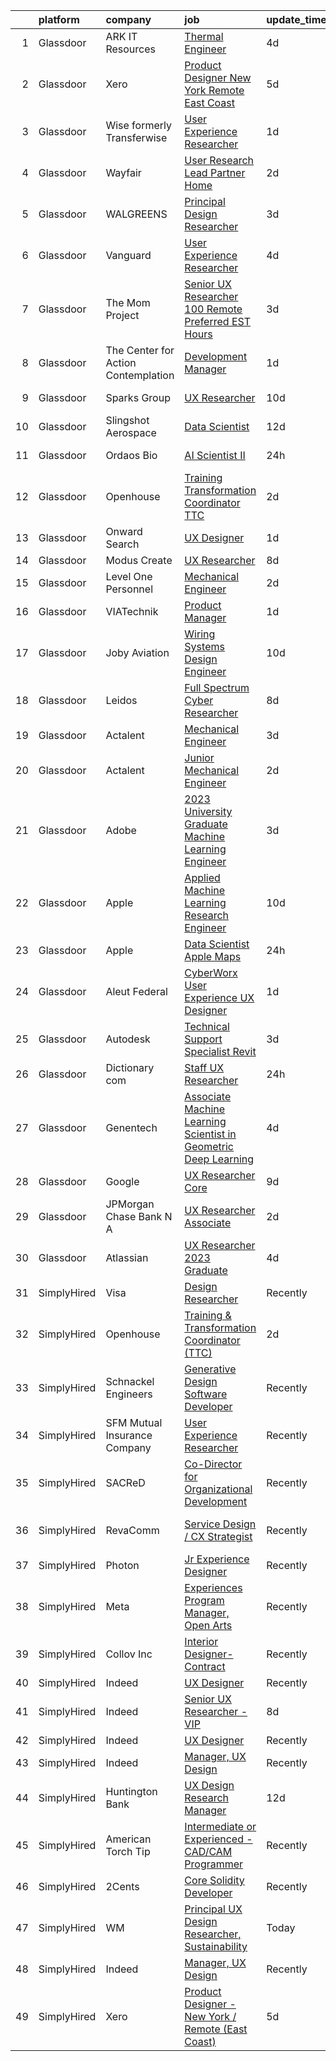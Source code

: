 

|    | platform    | company                               | job                                                                                                                                                                                                                                                                                                                                                                                                                                                                                                                                                                                                                                                                                                                                                                                                                                                                                                                                                                                                                                                                                                                                                                                                                                                                                                                                                                                          | update_time   | location                   |
|---:|:------------|:--------------------------------------|:---------------------------------------------------------------------------------------------------------------------------------------------------------------------------------------------------------------------------------------------------------------------------------------------------------------------------------------------------------------------------------------------------------------------------------------------------------------------------------------------------------------------------------------------------------------------------------------------------------------------------------------------------------------------------------------------------------------------------------------------------------------------------------------------------------------------------------------------------------------------------------------------------------------------------------------------------------------------------------------------------------------------------------------------------------------------------------------------------------------------------------------------------------------------------------------------------------------------------------------------------------------------------------------------------------------------------------------------------------------------------------------------|:--------------|:---------------------------|
|  1 | Glassdoor   | ARK IT Resources                      | [Thermal Engineer](https://www.glassdoor.com/partner/jobListing.htm?pos=114&ao=1136043&s=58&guid=000001832b5b8ede9fe5696a68b83687&src=GD_JOB_AD&t=SR&vt=w&ea=1&cs=1_289c9933&cb=1662879764505&jobListingId=1008120855218&jrtk=3-0-1gclln3odgsr1801-1gclln3osh4dk800-26ac086754b7415d-)                                                                                                                                                                                                                                                                                                                                                                                                                                                                                                                                                                                                                                                                                                                                                                                                                                                                                                                                                                                                                                                                                                       | 4d            | Menlo Park, CA             |
|  2 | Glassdoor   | Xero                                  | [Product Designer   New York   Remote  East Coast ](https://www.glassdoor.com/partner/jobListing.htm?pos=101&ao=1110586&s=58&guid=000001832b5b8ede9fe5696a68b83687&src=GD_JOB_AD&t=SR&vt=w&cs=1_742208a8&cb=1662879764503&jobListingId=1008119464057&cpc=56C4EA4A1A191A49&jrtk=3-0-1gclln3odgsr1801-1gclln3osh4dk800-d42ffd1146131f09--6NYlbfkN0COvs0giDBQSZxCgxtGlP9F2rqb7f8qKMvTQKRfo9Z2aBBfdNwhT-PCbca6Tg6UbePLXSL2kZ8wB6QVlHX3jNKcLB3QdhbnaHtCR8dPv0f5XN7MxS1xg2rPm-swsPuD68rYGuZICUqkSSh1BmczAVfWYENYm4GY3NcwVq0TyWHY8ONw9rx7low6CFFsyZyTqD3aaqxgsjtyJQ4iudWn6eB_gh5s5abFLrTz38uLMeEv5zn4UZp4QlXfNqLhY-eFX5hSJ7J6oSoZjVj6MkwPQ3U6qDoTtUhpcwfx6yNC7Znhw2rE72I4KQ0jOCzVfPmkl14eMGC0sPqNidEmak29BU60frzDiGReNZ0KahE97qYsJuvLFpf2BiVp5lTxavilY6oAKMsnpOEh1yOv29AkMbsFub8MyKFl0j6qMCm8vH7G6KCgFR0DQpKEg8iekAEzPlO9vXEqu81PJrK98xH7OzkeDeFlubHPJ8CILi1SCIPSx1mH5FfVgjHvfQbb32ClVq1si-65tSH4r2xqfz2q3gHes89SDHnzJ9XsxAnbs2334F35K_h6hNmR-eWLYFFZZFA%3D)                                                                                                                                                                                                                                                                                                                                                                                                                                        | 5d            | Remote                     |
|  3 | Glassdoor   | Wise formerly Transferwise            | [User Experience Researcher](https://www.glassdoor.com/partner/jobListing.htm?pos=119&ao=1136043&s=58&guid=000001832b5b8ede9fe5696a68b83687&src=GD_JOB_AD&t=SR&vt=w&cs=1_90579878&cb=1662879764505&jobListingId=1008129162466&jrtk=3-0-1gclln3odgsr1801-1gclln3osh4dk800-386027c29f953c58-)                                                                                                                                                                                                                                                                                                                                                                                                                                                                                                                                                                                                                                                                                                                                                                                                                                                                                                                                                                                                                                                                                                  | 1d            | New York, NY               |
|  4 | Glassdoor   | Wayfair                               | [User Research Lead  Partner Home](https://www.glassdoor.com/partner/jobListing.htm?pos=124&ao=1136043&s=58&guid=000001832b5b8ede9fe5696a68b83687&src=GD_JOB_AD&t=SR&vt=w&cs=1_d50cb87d&cb=1662879764506&jobListingId=1008128116763&jrtk=3-0-1gclln3odgsr1801-1gclln3osh4dk800-c3a5467e9e6ee41e-)                                                                                                                                                                                                                                                                                                                                                                                                                                                                                                                                                                                                                                                                                                                                                                                                                                                                                                                                                                                                                                                                                            | 2d            | Austin, TX                 |
|  5 | Glassdoor   | WALGREENS                             | [Principal Design Researcher](https://www.glassdoor.com/partner/jobListing.htm?pos=109&ao=1110586&s=58&guid=000001832b5b8ede9fe5696a68b83687&src=GD_JOB_AD&t=SR&vt=w&ea=1&cs=1_b8bc3d84&cb=1662879764504&jobListingId=1008123372215&cpc=6FC5BA77C9A4CD78&jrtk=3-0-1gclln3odgsr1801-1gclln3osh4dk800-da1a050a4c0bfca3--6NYlbfkN0DjFJdVF8xT6Dx_Amb_qp16VFdGPom6iJ3DXC72xT6OlsDHd6dw58O5vXTq8utQTBupbXFjGdJH9UypqiefbqZa0WqoHxT1lx7rGDa65ZwZK99GDbL3QgPXv3GPrwAePYclNvAa9edU6328mt8w2gjxv-ih9RA1v8B5Ks58kxxzK2F0vKVqVK53TuwjVRcOaY0tPZwYvCHMTcQDL4aE3hB1YY9ftBkBvY7MsFfYx-3j0ateTkYYtzlXvQsXFQBWlO9R13F9maDKDId3GV7nkXAtqNSpYEALW6Uq8UDa01mWR_2gzzm6epMN1WqhDxDFmSnmwgG6hB9MJ4HRuXuq727mjo9K8p1rScEFtahYLs-NbpxRL8Uk3-Ek4sXAnFnlXvKT1QsvCbJAnhNXtOf_y1FqPGtzdjup835ElM1lOjhboGE3uzwAsU1OoAOUFUNIeE0K6N-ONZ9rI5EMZUGuqPsQHM1D_k14kgsGAdsnDSoPobURd1Tf_EnoT5NiiQnRayFvF71E70be_w%3D%3D)                                                                                                                                                                                                                                                                                                                                                                                                                                                                                                           | 3d            | Chicago, IL                |
|  6 | Glassdoor   | Vanguard                              | [User Experience Researcher](https://www.glassdoor.com/partner/jobListing.htm?pos=118&ao=1136043&s=58&guid=000001832b5b8ede9fe5696a68b83687&src=GD_JOB_AD&t=SR&vt=w&cs=1_5584411e&cb=1662879764505&jobListingId=1008121346992&jrtk=3-0-1gclln3odgsr1801-1gclln3osh4dk800-f8258fc27631a759-)                                                                                                                                                                                                                                                                                                                                                                                                                                                                                                                                                                                                                                                                                                                                                                                                                                                                                                                                                                                                                                                                                                  | 4d            | Charlotte, NC              |
|  7 | Glassdoor   | The Mom Project                       | [Senior UX Researcher  100  Remote   Preferred EST Hours ](https://www.glassdoor.com/partner/jobListing.htm?pos=105&ao=1110586&s=58&guid=000001832b5b8ede9fe5696a68b83687&src=GD_JOB_AD&t=SR&vt=w&cs=1_a82ec0b3&cb=1662879764503&jobListingId=1008123956753&cpc=F583A5AE0DDDFE3A&jrtk=3-0-1gclln3odgsr1801-1gclln3osh4dk800-60ff7c573bd63ecb--6NYlbfkN0BDp_epf89aHDQhKpPegNJQ_ldQpEFZQsM9OcONMGxWx6pU56EKHF58QjVdAUvn2gXCiqSNePCUrVXPq1LsSIf4gEzdh0zh7lHUJn9Z3uVs9ScFg7LExBFebkKHR5ilWHehlYtWppnM8ol3jM-G15mKJann8RgJbh3_W89_AgIAaH3G88P6MadaN_UtUcM9XUVIseaCwtsQVsmmdDjJkD2MbZImy-tGNlhq0_f5ghKGPg0oZaSkYwwSNdQ9aPw1qxlwC_6uHyPt61OfypBzHoLfPyyQS7JUNDGjCTgx5GisJMuWqMn9qt02qMSmjmstkwIU-__nIyJ4_03I-_-2GBVyANl5Me6sN6Zg9Tlk1JpYWUi4X0plHqbV0rvAta8HVOtxgAXEJl3BTq5nMrc9bBQP36Nq92ZnQHJC2ZCoIogf9xuo-lhxb_BCa2lAB00q6ZetPCmpbxOFecIJi0v1g_sv9vld0HifisWIMz31ocQk72q7MLjj4jH8UQ3y_1G3ENHnu4adJa3nLeZDnn5G1yP44GZVipjcuclUzV3ImfidhYpyJnjcF6ytpY19Y0jUgoTErHLW-Yyl-g%3D%3D)                                                                                                                                                                                                                                                                                                                                                                                                                   | 3d            | Remote                     |
|  8 | Glassdoor   | The Center for Action   Contemplation | [Development Manager](https://www.glassdoor.com/partner/jobListing.htm?pos=127&ao=1136043&s=58&guid=000001832b5b8ede9fe5696a68b83687&src=GD_JOB_AD&t=SR&vt=w&cs=1_8936f6b8&cb=1662879764506&jobListingId=1008128714728&jrtk=3-0-1gclln3odgsr1801-1gclln3osh4dk800-33bda81f80aa4b3f-)                                                                                                                                                                                                                                                                                                                                                                                                                                                                                                                                                                                                                                                                                                                                                                                                                                                                                                                                                                                                                                                                                                         | 1d            | Albuquerque, NM            |
|  9 | Glassdoor   | Sparks Group                          | [UX Researcher](https://www.glassdoor.com/partner/jobListing.htm?pos=112&ao=1110586&s=58&guid=000001832b5b8ede9fe5696a68b83687&src=GD_JOB_AD&t=SR&vt=w&cs=1_c51b2cef&cb=1662879764505&jobListingId=1008108010646&cpc=3BA4CE39D5B5DEF5&jrtk=3-0-1gclln3odgsr1801-1gclln3osh4dk800-8ce2a6853e229d1d--6NYlbfkN0CVbIAoVGlVV0muHIzlWY31dYj5hrVkKa7qBWZ-hZn3g-zWnitpxah_RyLopvrEJPJvqSisNGhn3rPe8eZhn14O6vyLVidpF9uMr2iS_9VKEpcqKkceOp7NkoJu_wi4nRLEtCQSPm6voUCRPVwKqMOTvOUZPvhRylIYrBaAQynlj1d_x6FY-6xLuR0P0_KVi2R5BCVW0gLw4cs008SQa6__8NQyFAW_GGFmMDbZXoKLpcQw-XqUYl_qkFuJiyJa6uQeWeJI86OAebwf72YHMWjj9eYQDmjFOaqXTW_1pDHEOcJiNNOTM2l8S3FFyON8pzsUl30jjbywQ--V4pwLCUmILitRWUMSNm1gRn6ojXyaaRiJTQiQARpg32lPWEVNzPIGyHU5xCDsKovp7ycncuGLlXlNPhidXV2DCMPsoBUFDvOovZ1c2kC6yDFJRUr5QImqAnuILozgexcO3iZVxCSFcI3pU-42Ylx_PCrPQ4LWyi5jxF7Ypk7i)                                                                                                                                                                                                                                                                                                                                                                                                                                                                                                                                                          | 10d           | Rockville, MD              |
| 10 | Glassdoor   | Slingshot Aerospace                   | [Data Scientist](https://www.glassdoor.com/partner/jobListing.htm?pos=121&ao=1136043&s=58&guid=000001832b5b8ede9fe5696a68b83687&src=GD_JOB_AD&t=SR&vt=w&ea=1&cs=1_37d0186f&cb=1662879764505&jobListingId=1008102076884&jrtk=3-0-1gclln3odgsr1801-1gclln3osh4dk800-0c4e7f8c0753d8ff-)                                                                                                                                                                                                                                                                                                                                                                                                                                                                                                                                                                                                                                                                                                                                                                                                                                                                                                                                                                                                                                                                                                         | 12d           | Los Angeles, CA            |
| 11 | Glassdoor   | Ordaos Bio                            | [AI Scientist II](https://www.glassdoor.com/partner/jobListing.htm?pos=104&ao=1110586&s=58&guid=000001832b5b8ede9fe5696a68b83687&src=GD_JOB_AD&t=SR&vt=w&cs=1_c1656a8b&cb=1662879764503&jobListingId=1008130982230&cpc=A65DF3A704A48F9B&jrtk=3-0-1gclln3odgsr1801-1gclln3osh4dk800-9456d2fce113dfa5--6NYlbfkN0DG4ntHtB_rMsnfhgmnSvK2brktLme1L4SiDeJjQ-izrVOLqRJ5-yjE7k3D6lhaa8_Mo_teH1tSdWVyHT_MfWvaxS6IzihVUh9K_DLJEM3c-fDDPLWMTqG7qp4ZSzAh1AumDSSjKCSt-XknjY3kgOxbYMNvBa1g1KiJhPOYHMhHJkc4ZCbSg17ZOVCFKKOsOPNqg0Za812fyR9Cmt5DjZ84Q0oh1iva87AKisfmpF5V8EeDqJmhIv9DwJbDHw6ECmvroNZZsRtlM4ZvQqmAfQCmaRkySNUG33pFmUAFqa52MeOlFnfL0TmYGGcLOf-GgUY1G46lQRAP54kFivE3rFFdukf4CyQ07XWxnBNI2xjXztXc1sH-68Ylqq5VN5qjzB22ekhI5J__RNfVX4bCU2DSMMlljTYYlNiz2GQieXszzzevJCMl_TJT10Xad0MTkOTqVmb-wIG1_bvSe_bkDOno4yf8qiwPuXAmjO709343LAtbTONYDhsHH1VZYzIJvtc-1xUrKi_87pxxGd1anjOqthhXAgqirtWTwhdHGr4fxW5CghVcUpnh-9hKzc3nRWcxL8_h2SyWZHmTo_xISJZ3Kh18Uu7CffscmgimVpy8-b01MngkOqC1O4Zp3GO_LahrUwE1T7Zk9BbbH0ZuIjv-FlP1BHsZxOZsbaroi-y-bspJzec7ecbfQShPjw9VSKNDlgWGxbAVaimivNXcpHEfgISiqXZgx2z5XdDblrhgCeByg8CGyLt4CcqtuwORK_f28joKC_lneV9yU78YgZpctDG9dOE1WPo1TZDVe5mrNVTpMeG6q-NR8Mui23kFFVB_J1gVi6e64_FS6R8StAKCOOZGIY__h2f_bngBjfnlV9K-tvRufg47A3jMhOJtVplJnjkAIs136WcOwnXKkikL1k7qEcx_7E7qOSVEf4zRFGpfYvgeQFQ_AMdASrgWw0qoXxr_6vG7lBwB623Mq2lcHnDU6v66J3sORHigi-t78w%3D%3D)                            | 24h           | New York, NY               |
| 12 | Glassdoor   | Openhouse                             | [Training   Transformation Coordinator  TTC ](https://www.glassdoor.com/partner/jobListing.htm?pos=120&ao=1136043&s=58&guid=000001832b5b8ede9fe5696a68b83687&src=GD_JOB_AD&t=SR&vt=w&ea=1&cs=1_18eb249c&cb=1662879764505&jobListingId=1008127154628&jrtk=3-0-1gclln3odgsr1801-1gclln3osh4dk800-72c449b57a4fb2a9-)                                                                                                                                                                                                                                                                                                                                                                                                                                                                                                                                                                                                                                                                                                                                                                                                                                                                                                                                                                                                                                                                            | 2d            | Remote                     |
| 13 | Glassdoor   | Onward Search                         | [UX Designer](https://www.glassdoor.com/partner/jobListing.htm?pos=108&ao=1110586&s=58&guid=000001832b5b8ede9fe5696a68b83687&src=GD_JOB_AD&t=SR&vt=w&cs=1_99aa4cf5&cb=1662879764504&jobListingId=1008129277637&cpc=1D891ED3EFC3904E&jrtk=3-0-1gclln3odgsr1801-1gclln3osh4dk800-729b384a4027596a--6NYlbfkN0B7YoEZZ2QAGDyEGGmBPAUWSHc1Mt3sMCn9FehKcWA3w0jw7EbYYLNYdQbp0yVH2fvFYDQaolO2icO4CKlNT7nw9MC5-w-uxvYovBmk5fZz3UWCiBh8d-Tf9iaXotLbHS9-t0o9B1VcL9UznUf2bEhpE1KtyV0wJBQlDqvSAPLrvliL9MURxdH-ib8FkGVu91AiYWxWJeT8PXEN2GWM2NcfJzQSCLMkCfDnAJzqoiOVzZ3hD8_omDuFpuKrR8MmjA6PUj5eVUQV-AekIXYlBh5tuL0W1jU5g2dHFgrVTuaIm1rmfejPAaAoYFfxtJs9Wk7NuGmy19eOG9eQBbkRQ2pJKW6mW9o5QrE9xLqrERrhZU9hxkV78YDUoTqkYQRJ1Tzo7ZpU1d4m3DqSCksiRQqTj3YA9TiSYcNNDMkdxfntBZn_P9CNNF4ZmWA2SZ9yflXIidqf8JT6iD19U9xlUcAXaWKZTy4wVRYbaiaAikUt3tFPTRG-4JRnQEbhXL-sI_v_TOsCceok9Cka4CYt5LOQcpVKSCPYq3Lpwss5mxNQSSRZcPNLq-GUn423yoPKePmncCsRRC5wL4ri6udZLuG_ww3B9ahhQKW0oSQaT8kFeZjn4ZmpyvsNNpnSKqtK7g9CJtw8-TmXtmjzQZOklZzN8OF-eQa47iQhgKsG58M65TpGPWgiP2hhnyAKSgLWYI0D3ohSQvz1AiSTtwo6rDHDXaHrIWtY1v3CM0RpCe4BbGAnFfCKXgvlco_y0XTd2A001hfrqI7MBwMDrLrR_eHMUdO2C5-gt0oy1satqGAjRLwNs0So9EpkLDDCGfQOxU7vo6ZWblXGSR1R3NC5i8z79UhW8OblkO-Ryffne1Ap2GJMlYKVghukj589OFBZdanJAkl31upy01UOkHPsPaphmpn3l3CwVbBZ31_TtzDIz0UQqAHFs1kb8PbWkHNAUoZPKvyejexvV7QsKlSptxytwmYeKJ26-6GIVsWN0OrPQw%3D%3D)                                | 1d            | Brooklyn, NY               |
| 14 | Glassdoor   | Modus Create                          | [UX Researcher](https://www.glassdoor.com/partner/jobListing.htm?pos=130&ao=1136043&s=58&guid=000001832b5b8ede9fe5696a68b83687&src=GD_JOB_AD&t=SR&vt=w&ea=1&cs=1_56b83a23&cb=1662879764506&jobListingId=1008114351264&jrtk=3-0-1gclln3odgsr1801-1gclln3osh4dk800-e3bc2d0ca96ae0ab-)                                                                                                                                                                                                                                                                                                                                                                                                                                                                                                                                                                                                                                                                                                                                                                                                                                                                                                                                                                                                                                                                                                          | 8d            | Boston, MA                 |
| 15 | Glassdoor   | Level One Personnel                   | [Mechanical Engineer](https://www.glassdoor.com/partner/jobListing.htm?pos=107&ao=1110586&s=58&guid=000001832b5b8ede9fe5696a68b83687&src=GD_JOB_AD&t=SR&vt=w&ea=1&cs=1_a3a26c67&cb=1662879764504&jobListingId=1008126691607&cpc=F17331D9BECC482A&jrtk=3-0-1gclln3odgsr1801-1gclln3osh4dk800-0075f2411a31a963--6NYlbfkN0BGKOAI0ioq35DZwdBmpRMS4IkA5KmWp_V8IQIGxuDSdjBr0bVOIavCyO8Whx9w43ejlyBZP44KpN7q0uegCwpsILwPM4iTnBqmzUSkvLJTxp5SNMRlK4p5371I8TNlG05qUlSm2rElWbwU-xiqIcKjVdN_LSf8WxN2a0AYwjpaz4p6HiWdLAF8uZklSWDLiVRmdHUH_vCBxCB_j3UKmlq7MQ3WC-mKDIcgLQaNbUjlJUlFuOvJbAzLZfJ2t-jnRdccRRkKQRcehtHNQ2Nt2czny6K8l35Z5bij3cJaUtwf8Tr9TatZJh0HTr5YR59a0Lzu5MA7h4KF2GlskvJPycTtYWo-j_52LRbz3V3Ynh1qSMNuadrTHwjm3as_bm3RY-ritCqQqbL0IT8jVhZUxoR7fI6pcO8z5jtv7rnDbNh9nfKVLVsanXdlXhK8bdwQjinESpaSqpaFqoB51CG2R4v5j-dCOyIq8gOi5aK9jfyIezRr3NvVsrF91vqskVn4PAIPsCZnp1kiXQ%3D%3D)                                                                                                                                                                                                                                                                                                                                                                                                                                                                                                                   | 2d            | Riverdale, MD              |
| 16 | Glassdoor   | VIATechnik                            | [Product Manager](https://www.glassdoor.com/partner/jobListing.htm?pos=128&ao=1136043&s=58&guid=000001832b5b8ede9fe5696a68b83687&src=GD_JOB_AD&t=SR&vt=w&ea=1&cs=1_41512086&cb=1662879764506&jobListingId=1008130237517&jrtk=3-0-1gclln3odgsr1801-1gclln3osh4dk800-8416f403afe85aaa-)                                                                                                                                                                                                                                                                                                                                                                                                                                                                                                                                                                                                                                                                                                                                                                                                                                                                                                                                                                                                                                                                                                        | 1d            | Denver, CO                 |
| 17 | Glassdoor   | Joby Aviation                         | [Wiring Systems Design Engineer](https://www.glassdoor.com/partner/jobListing.htm?pos=103&ao=1110586&s=58&guid=000001832b5b8ede9fe5696a68b83687&src=GD_JOB_AD&t=SR&vt=w&cs=1_ea376f00&cb=1662879764503&jobListingId=1008105408346&cpc=1CBFC3E34E2A31FF&jrtk=3-0-1gclln3odgsr1801-1gclln3osh4dk800-bf36fb2ab61c0b94--6NYlbfkN0B4h9ONNucqNWMnYK5q19zp1I56iPbwu2GQ0ip0YlYiCPWjAyAEpT1gSyyynnJTrTattHGmj2y9aXzKBNUsd_SXMW7Bl6SpBf21_5e38muKon5lIrGOTll4-1ELu3jJM3PHSLAj74n4yod_zc04Ck3Ym9KH-YJONZaoynDoRF0WDyQIlS7oyEX3JeNT36F4PQVIfT9n0yHpvhURCZ2qPRBmT42yN5SrCFLVNv04FqVW0uM4qfakAgMOoQI-LldQjI7aYxVazFK2tQ4P-hnQbdmwwUWQukAY7WozvPjW9FjaL6lxrxU8J2U3LHJhRYnpDLq5FtiV_QJCWWLRr4sF2AZ6kYaBW6uSvO47mnv73x7V32SHcm01kmcVezAc5adRUhZMAlm0i5A5Lwq1A7uU0H0QKlNhudJ2crRXvNeKfGKozwjCQk5CAPWUIXtq_CMihTt-NKFOflTPAbVU7i2340frOmqfgY5wQNPqgSaT22WSH_WY_sFiMFtZ5BMZvqmexyEttCAmCL2SQfU--NwmVx_x3iCFE4E_UTiTdSnhIVgIoGLLbHHYBxu03PvhaA3y9Ff-6qT2N-j3UOKiM9lOYfubqy1H0ujabkCddeFTDmcL8_EtPiEB4VYdLifXdBsJ9jYNh1idrIJmbELrcrazehat9AkiiDeTg5nvHmna6adcCk-P1QWosvDUzvFKFXg1Pboy4_vk5hMzLdlTfuHjB6gFngwsyJb71bJs14zT38GW5Yy5z5nDaK-f)                                                                                                                                                                                                                                                                         | 10d           | Santa Cruz, CA             |
| 18 | Glassdoor   | Leidos                                | [Full Spectrum Cyber Researcher](https://www.glassdoor.com/partner/jobListing.htm?pos=117&ao=1136043&s=58&guid=000001832b5b8ede9fe5696a68b83687&src=GD_JOB_AD&t=SR&vt=w&cs=1_b29aa90c&cb=1662879764505&jobListingId=1008114279637&jrtk=3-0-1gclln3odgsr1801-1gclln3osh4dk800-6fe10e35554988ae-)                                                                                                                                                                                                                                                                                                                                                                                                                                                                                                                                                                                                                                                                                                                                                                                                                                                                                                                                                                                                                                                                                              | 8d            | Remote                     |
| 19 | Glassdoor   | Actalent                              | [Mechanical Engineer](https://www.glassdoor.com/partner/jobListing.htm?pos=110&ao=1110586&s=58&guid=000001832b5b8ede9fe5696a68b83687&src=GD_JOB_AD&t=SR&vt=w&ea=1&cs=1_0e4904e2&cb=1662879764505&jobListingId=1008124290767&cpc=3BA4CE39D5B5DEF5&jrtk=3-0-1gclln3odgsr1801-1gclln3osh4dk800-77758c98f2933d57--6NYlbfkN0ChYVx_I3yfZ_JDY3EFoivtqvi_stwnZ_kRt8Dowt_l_d1ydueao4NE-oUleRJ4yhjzZKv6NAv-qkGJX_LxNFb8fTOBSPMEHit8LuxBRxkI7oOXY56m2NfUi8YDLvsREjfCO5KEjwZ6kDGiO5GrS7oFeXFHYwmx6Mx29l5oHJ5-cxl2i8Zgjo36DE5OQ3yUZTG3eGVlXVrcy5qHKkm8n13KUl1_FExwFKikoccKHJctQgQN6Ia7llwg2pYGkld_-1wIvl7b9hrewZo4QdQahi_z32JDa8DQ0JAFHAT-MdMGokPUMDDvcyqqmvzUy783CTKhjLiwQ-DW_YX4TLKtIlb-kf6ItcZ4iWnqAm3DYUKAXI3T1VYK-7rfsMkn2wlAHOBGUPln-oAXgSun0Y2EkFtshGjJ6fLOD0j6pfjN5IBHkoBcY0WsycCh9uBmWd5wwCulRUpwhZU4W-7A_0gWXS7J7Dw9cHrnWC-ylN0eqEwHL-6b9wuCdCNZLnhU4rJgAMfqhZfvgmaAit5TN1Eqqr0swFcVuoFdfVmwJTvyOl3-YJdi-AxgGsTTxpWgeUm4rQ1cWyVMuu2Z2YA4rn7nPPCMTfam6I30kJJ6QPgol1YAxwfI2_fj28K3AC1ITY6mWo-HpHm8vf7NnsP-nkMIiU0aSerqfoKkVTMUMhV-Z2a9PU_ATKtLcwyJJS5WlydlgDwaAtJSnmesH0Do9BtMA6OnvtaZejUG-JRMBccC08DksmX3mfBDvvY8GR3gPZE3wHTWo6e7Eecie6VuNBkA-vHIxJh1ROhfzrIB3iaZY25YyUJ0h99vaVZaHGwPRB26MNen8IkW04-4lH_yEsV9fcbzpfyz-u6SZ_7SEj6xPga_GdDZ3GqCIC0iEMdDoFzoDwe_2WOCj1iXrMuNro8QvtITNHGbwKWpidfHHuwE5udqNwNoJlvoHI7ae-NhVvZA32yksGC4HJ8h2XNXwDRlwxuV)                                               | 3d            | Hyattsville, MD            |
| 20 | Glassdoor   | Actalent                              | [Junior Mechanical Engineer](https://www.glassdoor.com/partner/jobListing.htm?pos=111&ao=1110586&s=58&guid=000001832b5b8ede9fe5696a68b83687&src=GD_JOB_AD&t=SR&vt=w&ea=1&cs=1_f430700e&cb=1662879764505&jobListingId=1008127139282&cpc=334ABAF5D42DC775&jrtk=3-0-1gclln3odgsr1801-1gclln3osh4dk800-9ae0dcd8d463372b--6NYlbfkN0ChYVx_I3yfZ_JDY3EFoivtqvi_stwnZ_kRt8Dowt_l_d1ydueao4NE-oUleRJ4yhhb39mHehtRHndohCyaOhg4280427keUE1_ZpeYPIHI534W6KDYMQAOdfsg9KN3-mFLPXe_iqaff-Q4F3tD3DuGMwPBQWq0rmd4OptedXNGpScra_6RWsT4koUZublGgp-1bE40VNJ7nrHUIwHnAAMqFia1d4NKRILigV6XIWuF1xzcoOSUnROOykbF9pzjAckqDEtmmdDdY25RT881lvpwFU8E9Z-WEsNUFuQMiq_Et36VICZwmYXTlZJ3EJmUOIP47vP7pQz1zOvNrbtj4ReocM94w5cy111iwIoEuB-ipPngoepKctkitQnBJjCL8BjOFjVO_tRD2KDf1Qfj7RnOnS6ulXnkEMJVOEAd4vjMALweglWYzE7dAO53fpprQNY2erQ4FNkVuwgAqAZnaeihTZ43wyr_tHbI6C5NYn6tEFbzc8oZi-LUJSCohSoD1r4wLfPYfYrFmGD0a8cCmS-z2P_P27aWtqDw-IB8rKYuFfMtpEASffIv4G10FEtDUUVnimfUBU9bkzwMm6x6PzQvT_uj7xeMOoB1j3aSO4T3_jmbHOXrnBKM9HGZEofMKr90upyknW0ElLjUu0XeUzaOfzomMxSGMRjnoCWCxzvYBOiUhC4Gs3-As8VS0ZL8o0Tp3KZNVTPuffBLDRZGd_ITq0Ie35upcV59YBtfZbtFl1lXsFObphuF5NUOPhCPQbMDj-b08aJaBslDb71fvIP0t-pIbvD0Ayxb1qOe0Qpt0H4Z_9rBM2e5DpFHSi9ipfs82VbmSHD37yOWAMGARiNv2PfB8nLTMCl7Py0rQP3jyio5ZOGzyz89hawrrdbE7HxSMjv3Q6nm68qvYqJO4ZQ6qMmaG7wpUWTr_D41KxVUB7Eoa3pikcHHpmvPGOnfQFRpnPYvW4TPfSqUa84wm8PK)                                        | 2d            | Hyattsville, MD            |
| 21 | Glassdoor   | Adobe                                 | [2023 University Graduate   Machine Learning Engineer](https://www.glassdoor.com/partner/jobListing.htm?pos=115&ao=1136043&s=58&guid=000001832b5b8ede9fe5696a68b83687&src=GD_JOB_AD&t=SR&vt=w&cs=1_b85c9b3f&cb=1662879764505&jobListingId=1008124952997&jrtk=3-0-1gclln3odgsr1801-1gclln3osh4dk800-7f4b116f8572f9bb-)                                                                                                                                                                                                                                                                                                                                                                                                                                                                                                                                                                                                                                                                                                                                                                                                                                                                                                                                                                                                                                                                        | 3d            | San Jose, CA               |
| 22 | Glassdoor   | Apple                                 | [Applied Machine Learning Research Engineer](https://www.glassdoor.com/partner/jobListing.htm?pos=102&ao=1110586&s=58&guid=000001832b5b8ede9fe5696a68b83687&src=GD_JOB_AD&t=SR&vt=w&cs=1_bd225676&cb=1662879764503&jobListingId=1008105396647&cpc=FA84DF7EA1EC2398&jrtk=3-0-1gclln3odgsr1801-1gclln3osh4dk800-670a9eb455d3ff2b--6NYlbfkN0BvKrLyj5gPmtZO9T8euul8TCxuuKNOtzRJOomxnwSEodTz2Bc-sPZl8WPllYOnI2jucBF0DEmZ7gwhvRACJpVP8kE19BGyXBBiU-GwCJF2hUdq7umM_dBFYZgnkABG55UshrsVvrovL9SHOsR42urt03GM7RVQ_vlzn_Uk2enZDuLbfyv9a5Jp9-rdJ2f-TV9ALwO84BSWJmbGLONwMwUHDds9ZF0ZvVBO6TsuBJUrjTnucbw-T1L6o16JTd-eRu9xhe4diBq3xDbFu6ttV4BK-CLldjHlhmn0vOdHt3JtnpyQTk_kQgy2HfRNccGqQJW-TNnFTeF4KNmmiqh216Rxb7AD2pPEYiGi-JB__9J4zwwbPziJW2K04SlZxrGkD3z7T4vDp74RAsY4WnAhLt2RBNIQWDZGVri36Pec0Ae8iWUU1g4bRoAqCOHCgZMZKOA2_FzsKnJgJYmgBxzDWQdBxdc7diEok79DVDMm2bsrqKBYfRBq0w_sYxo7UEond3PywcRjMvBj0nCJwVwulZlUuS6fY9P10N8ETUEnb8izAqeuQNNz9G5qi6M2aT2n8NrgatxudKaPH7JrtV13mAkDjKmX8iZxzyJt7AgxlZu2HzJgjoToUNNXxSy2W-fTxw99x6yrwbfzM7VW7EfRJiaK4GCxKINJ8qQvyMmGiZLpLZ4nISGDkk0vawTgevBwOBTEoYexRN2VfLqT3nkIPjlT2313q3sPM-weGMRF9WneIYNwnAfI5yHJkvqyatjw7eHJZPy-MmcOyebztZmU_jEgel9lGycRgI6neWl6-9SyNGcujqxKrVxqj-TbGzH7pBAZ5z3vy_w0fOW71rcSvXEWLkQwIW2XnW7U2GSEMX_Xhzp5JY-SliieXiy4RJLhrXg3j65AqXBjbm1nRyElU73AOu4TvRV6yGip4J1Gu959hx-Bvv2B3zDMk77G6JI92LtA81zSaJCromNX4EIANkPP2Cqg-3f2-QJE7Y9rNu7F9g%3D%3D) | 10d           | San Diego, CA              |
| 23 | Glassdoor   | Apple                                 | [Data Scientist   Apple Maps](https://www.glassdoor.com/partner/jobListing.htm?pos=106&ao=1110586&s=58&guid=000001832b5b8ede9fe5696a68b83687&src=GD_JOB_AD&t=SR&vt=w&cs=1_ed6e4b81&cb=1662879764504&jobListingId=1008130706136&cpc=654405A9B1E0A9F5&jrtk=3-0-1gclln3odgsr1801-1gclln3osh4dk800-b8fc778fbecd93a9--6NYlbfkN0BvKrLyj5gPmtZO9T8euul8TCxuuKNOtzRJOomxnwSEodTz2Bc-sPZlt2Zgji_QUXEqlNrUXv5nV2I5ZxmsLhI6NPCCvVfWf8ZT_glJxt0uT5ZQr9LmHG5eUA2Y-ISDCq0X-On6Dhy3p2DAf04NHQVQ60yjx7M0WwHjn6TjQwFCGeSkf0GXBgjlzGwrXPQDPmUDTz9C_UHyWCCjsrKGU6E888UJ_CE6pFDiRNhF3B6NzpyOqye-mJ2QRAYoi7NqnkEpK_HeM5-N7FYc-lb-QcbLrhEO-FdM8NSvAnhyrCnXvHDRrfR3UdawcOPvUnB37u43w4pSRxa5m5A1ZgeQ8tQUZIC4zyxkkrH4G1J_3an1o11QhsOn3uORZXnx0LgHEzleMrmQZJeNMOCrC3hghy64vsRDV1DC-LAhLhESvwnPlx0VGBpJrok-By_eYkl-CKA-3tkT2Cd0jIpoA0lk2YQnkBUePqmwBz0lUnDVruesSWV76L7ISQ9Bxn1mmBiIy0WpJA_C265uGvZIqrFEWrlGyjrWu6XR4dQpnzcjZ7uO4Bq6ue7QPU8A47ms0NbMpas-3S-6HlLx_nsle7VbfHD0vDy53O0KpApCP96GWGkmbvaI1LM26uUk0JiCMIDtZU3gcD9sOtutoEHKb4H_UhPFSN-cF1RNmTn99GKSwGT0CHsbWuyNvHnTc8xm9eRrpqzXm4Cc7PcV3zi4HY2q2x5k7wuBhf6tpQfoC5vBsHBPoUYluxYV-svUP_8pyIeR3I22oLCkBxxBEjKu7RRAs1p5y6tofNLFj2lW5B80JjzQExXLEbyXInBZQPinMysDA7NCf9_zlq0EwAK_ORQOW5s9h8I3psjV0TDp2MRUmNr8OYyAJgVaZcwD4PIah2LWXrSlUcqZVLyn1uhaRBYTry2rl2KiQFgEVIzTQwx6pNIafM3jtgwd2Iv0NrcDSVEbyHm_p6YJRw7V0w%3D%3D)                                                | 24h           | Cupertino, CA              |
| 24 | Glassdoor   | Aleut Federal                         | [CyberWorx User Experience  UX  Designer](https://www.glassdoor.com/partner/jobListing.htm?pos=122&ao=1136043&s=58&guid=000001832b5b8ede9fe5696a68b83687&src=GD_JOB_AD&t=SR&vt=w&cs=1_4d55311d&cb=1662879764505&jobListingId=1008129771102&jrtk=3-0-1gclln3odgsr1801-1gclln3osh4dk800-8be8d19575ddc2c8-)                                                                                                                                                                                                                                                                                                                                                                                                                                                                                                                                                                                                                                                                                                                                                                                                                                                                                                                                                                                                                                                                                     | 1d            | U S A F Academy, CO        |
| 25 | Glassdoor   | Autodesk                              | [Technical Support Specialist  Revit](https://www.glassdoor.com/partner/jobListing.htm?pos=123&ao=1136043&s=58&guid=000001832b5b8ede9fe5696a68b83687&src=GD_JOB_AD&t=SR&vt=w&cs=1_9319c091&cb=1662879764506&jobListingId=1008124780636&jrtk=3-0-1gclln3odgsr1801-1gclln3osh4dk800-0cd821fec4983ff8-)                                                                                                                                                                                                                                                                                                                                                                                                                                                                                                                                                                                                                                                                                                                                                                                                                                                                                                                                                                                                                                                                                         | 3d            | Portland, OR               |
| 26 | Glassdoor   | Dictionary com                        | [Staff UX Researcher](https://www.glassdoor.com/partner/jobListing.htm?pos=116&ao=1136043&s=58&guid=000001832b5b8ede9fe5696a68b83687&src=GD_JOB_AD&t=SR&vt=w&cs=1_9fcc175c&cb=1662879764505&jobListingId=1008130644401&jrtk=3-0-1gclln3odgsr1801-1gclln3osh4dk800-d1257fe3bcb8a752-)                                                                                                                                                                                                                                                                                                                                                                                                                                                                                                                                                                                                                                                                                                                                                                                                                                                                                                                                                                                                                                                                                                         | 24h           | Oakland, CA                |
| 27 | Glassdoor   | Genentech                             | [Associate Machine Learning Scientist in Geometric Deep Learning](https://www.glassdoor.com/partner/jobListing.htm?pos=129&ao=1136043&s=58&guid=000001832b5b8ede9fe5696a68b83687&src=GD_JOB_AD&t=SR&vt=w&cs=1_eb13a973&cb=1662879764506&jobListingId=1008121000083&jrtk=3-0-1gclln3odgsr1801-1gclln3osh4dk800-f38e275f5859f94a-)                                                                                                                                                                                                                                                                                                                                                                                                                                                                                                                                                                                                                                                                                                                                                                                                                                                                                                                                                                                                                                                             | 4d            | New York, NY               |
| 28 | Glassdoor   | Google                                | [UX Researcher  Core](https://www.glassdoor.com/partner/jobListing.htm?pos=125&ao=1136043&s=58&guid=000001832b5b8ede9fe5696a68b83687&src=GD_JOB_AD&t=SR&vt=w&cs=1_11cf2b54&cb=1662879764506&jobListingId=1008111471132&jrtk=3-0-1gclln3odgsr1801-1gclln3osh4dk800-5f781c500a24abfb-)                                                                                                                                                                                                                                                                                                                                                                                                                                                                                                                                                                                                                                                                                                                                                                                                                                                                                                                                                                                                                                                                                                         | 9d            | New York, NY               |
| 29 | Glassdoor   | JPMorgan Chase Bank  N A              | [UX Researcher  Associate](https://www.glassdoor.com/partner/jobListing.htm?pos=126&ao=1136043&s=58&guid=000001832b5b8ede9fe5696a68b83687&src=GD_JOB_AD&t=SR&vt=w&cs=1_d093fb84&cb=1662879764506&jobListingId=1008125108349&jrtk=3-0-1gclln3odgsr1801-1gclln3osh4dk800-0522ce87f8b45c01-)                                                                                                                                                                                                                                                                                                                                                                                                                                                                                                                                                                                                                                                                                                                                                                                                                                                                                                                                                                                                                                                                                                    | 2d            | Chicago, IL                |
| 30 | Glassdoor   | Atlassian                             | [UX Researcher  2023 Graduate](https://www.glassdoor.com/partner/jobListing.htm?pos=113&ao=1136043&s=58&guid=000001832b5b8ede9fe5696a68b83687&src=GD_JOB_AD&t=SR&vt=w&cs=1_237e50df&cb=1662879764505&jobListingId=1008120946004&jrtk=3-0-1gclln3odgsr1801-1gclln3osh4dk800-1a11130b12e4c42b-)                                                                                                                                                                                                                                                                                                                                                                                                                                                                                                                                                                                                                                                                                                                                                                                                                                                                                                                                                                                                                                                                                                | 4d            | Mountain View, CA          |
| 31 | SimplyHired | Visa                                  | [Design Researcher](https://www.simplyhired.com/job/dNbu4MH6uBZGnd1DSe55nEVTeu0-oL6rQKxSoRfZlKNieUQ-jxt12g?q=generative+design)                                                                                                                                                                                                                                                                                                                                                                                                                                                                                                                                                                                                                                                                                                                                                                                                                                                                                                                                                                                                                                                                                                                                                                                                                                                              | Recently      | Denver, CO                 |
| 32 | SimplyHired | Openhouse                             | [Training & Transformation Coordinator (TTC)](https://www.simplyhired.com/job/jUycWh49xy00zLu_lW7IIbFGNs0JT3R-eohUJ5gBEjzjcMddCn0IVQ?q=generative+design)                                                                                                                                                                                                                                                                                                                                                                                                                                                                                                                                                                                                                                                                                                                                                                                                                                                                                                                                                                                                                                                                                                                                                                                                                                    | 2d            | Remote                     |
| 33 | SimplyHired | Schnackel Engineers                   | [Generative Design Software Developer](https://www.simplyhired.com/job/KE0-EPFCtTp8eniWTTdVA6iqehRWfXqNBvdE0wHECgCONieSBqtj5A?q=generative+design)                                                                                                                                                                                                                                                                                                                                                                                                                                                                                                                                                                                                                                                                                                                                                                                                                                                                                                                                                                                                                                                                                                                                                                                                                                           | Recently      | Omaha, NE                  |
| 34 | SimplyHired | SFM Mutual Insurance Company          | [User Experience Researcher](https://www.simplyhired.com/job/q7YkSDr49eIMyGsjnEsWzQDcdRzh4LJi6vHhnUzHogohwIPFoCfm4w?q=generative+design)                                                                                                                                                                                                                                                                                                                                                                                                                                                                                                                                                                                                                                                                                                                                                                                                                                                                                                                                                                                                                                                                                                                                                                                                                                                     | Recently      | Bloomington, MN            |
| 35 | SimplyHired | SACReD                                | [Co-Director for Organizational Development](https://www.simplyhired.com/job/Rk5OdYG6SIRdb4AZHcHET2JeTXCt6xcuMdIdaoyHscxepJrt-l1cTg?q=generative+design)                                                                                                                                                                                                                                                                                                                                                                                                                                                                                                                                                                                                                                                                                                                                                                                                                                                                                                                                                                                                                                                                                                                                                                                                                                     | Recently      | Remote                     |
| 36 | SimplyHired | RevaComm                              | [Service Design / CX Strategist](https://www.simplyhired.com/job/JFx93jb7ejW0D4s1PvmmKz0ujgS1vMc_DHoeErLX3j1hPsJ7_3-6oA?q=generative+design)                                                                                                                                                                                                                                                                                                                                                                                                                                                                                                                                                                                                                                                                                                                                                                                                                                                                                                                                                                                                                                                                                                                                                                                                                                                 | Recently      | San Francisco Bay Area, CA |
| 37 | SimplyHired | Photon                                | [Jr Experience Designer](https://www.simplyhired.com/job/SdzAOEZoU-bi9Aw0NC50mr1-ESRDMqjcRPLJr9nLyVQZDJJ27f_LFw?q=generative+design)                                                                                                                                                                                                                                                                                                                                                                                                                                                                                                                                                                                                                                                                                                                                                                                                                                                                                                                                                                                                                                                                                                                                                                                                                                                         | Recently      | Dallas, TX                 |
| 38 | SimplyHired | Meta                                  | [Experiences Program Manager, Open Arts](https://www.simplyhired.com/job/39LFdVDZkOVzjzuKxDh39-uXR6pKfcGOkABaQ3gkkuENYK4d0Gs1Og?q=generative+design)                                                                                                                                                                                                                                                                                                                                                                                                                                                                                                                                                                                                                                                                                                                                                                                                                                                                                                                                                                                                                                                                                                                                                                                                                                         | Recently      | Menlo Park, CA             |
| 39 | SimplyHired | Collov Inc                            | [Interior Designer-Contract](https://www.simplyhired.com/job/BWulXfwm_DajYkRoVR_cHEZ0YAw0ZzUYn4k1ZR9ZbVk7SbJZhkaf0Q?q=generative+design)                                                                                                                                                                                                                                                                                                                                                                                                                                                                                                                                                                                                                                                                                                                                                                                                                                                                                                                                                                                                                                                                                                                                                                                                                                                     | Recently      | Remote                     |
| 40 | SimplyHired | Indeed                                | [UX Designer](https://www.simplyhired.com/job/URziMhrNTaKa1PLKfIfrhF-GuRmaj4gn2FhVHZfhBU3tWsV0R0J4dw?q=generative+design)                                                                                                                                                                                                                                                                                                                                                                                                                                                                                                                                                                                                                                                                                                                                                                                                                                                                                                                                                                                                                                                                                                                                                                                                                                                                    | Recently      | United States              |
| 41 | SimplyHired | Indeed                                | [Senior UX Researcher - VIP](https://www.simplyhired.com/job/kNbqDJgNVOEqvetBJ49T0fWF-ActRHorW0B6H4CrMQOQm7q-GBgdNw?q=generative+design)                                                                                                                                                                                                                                                                                                                                                                                                                                                                                                                                                                                                                                                                                                                                                                                                                                                                                                                                                                                                                                                                                                                                                                                                                                                     | 8d            | United States              |
| 42 | SimplyHired | Indeed                                | [UX Designer](https://www.simplyhired.com/job/URziMhrNTaKa1PLKfIfrhF-GuRmaj4gn2FhVHZfhBU3tWsV0R0J4dw?q=generative+design)                                                                                                                                                                                                                                                                                                                                                                                                                                                                                                                                                                                                                                                                                                                                                                                                                                                                                                                                                                                                                                                                                                                                                                                                                                                                    | Recently      | United States              |
| 43 | SimplyHired | Indeed                                | [Manager, UX Design](https://www.simplyhired.com/job/Bq589sK4IRMfwF5-KARscZ6LsNo2I05ZrwbHgWV1WMmQn8wB-Cg3yw?q=generative+design)                                                                                                                                                                                                                                                                                                                                                                                                                                                                                                                                                                                                                                                                                                                                                                                                                                                                                                                                                                                                                                                                                                                                                                                                                                                             | Recently      | United States              |
| 44 | SimplyHired | Huntington Bank                       | [UX Design Research Manager](https://www.simplyhired.com/job/NjBK1RmED6lPvy65uwyR022HaatffUWScZXwhSI6lXdB8XMCHOiUSA?q=generative+design)                                                                                                                                                                                                                                                                                                                                                                                                                                                                                                                                                                                                                                                                                                                                                                                                                                                                                                                                                                                                                                                                                                                                                                                                                                                     | 12d           | Columbus, OH +1 location   |
| 45 | SimplyHired | American Torch Tip                    | [Intermediate or Experienced - CAD/CAM Programmer](https://www.simplyhired.com/job/ifV5vJ5oIJ-RFxVjcNkr2FGqpGsMGx_xuALRe694-z420ejluC13oA?q=generative+design)                                                                                                                                                                                                                                                                                                                                                                                                                                                                                                                                                                                                                                                                                                                                                                                                                                                                                                                                                                                                                                                                                                                                                                                                                               | Recently      | Bradenton, FL              |
| 46 | SimplyHired | 2Cents                                | [Core Solidity Developer](https://www.simplyhired.com/job/yaTegn-ORs8Xd35tTGfbV12cQTOp2DiyeY9m5_FSPmo1bC_GefnhsA?q=generative+design)                                                                                                                                                                                                                                                                                                                                                                                                                                                                                                                                                                                                                                                                                                                                                                                                                                                                                                                                                                                                                                                                                                                                                                                                                                                        | Recently      | Remote                     |
| 47 | SimplyHired | WM                                    | [Principal UX Design Researcher, Sustainability](https://www.simplyhired.com/job/tsi27qoV45DzdVhtZxp7Lf-v9NL--v1xCuylSEaiZbBIDyag6swcEA?q=generative+design)                                                                                                                                                                                                                                                                                                                                                                                                                                                                                                                                                                                                                                                                                                                                                                                                                                                                                                                                                                                                                                                                                                                                                                                                                                 | Today         | United States              |
| 48 | SimplyHired | Indeed                                | [Manager, UX Design](https://www.simplyhired.com/job/Bq589sK4IRMfwF5-KARscZ6LsNo2I05ZrwbHgWV1WMmQn8wB-Cg3yw?q=generative+design)                                                                                                                                                                                                                                                                                                                                                                                                                                                                                                                                                                                                                                                                                                                                                                                                                                                                                                                                                                                                                                                                                                                                                                                                                                                             | Recently      | United States              |
| 49 | SimplyHired | Xero                                  | [Product Designer - New York / Remote (East Coast)](https://www.simplyhired.com/job/Uve7sc1FrWS-FAPF8zVeCvmJntMIsHinLThLFFqIBH0h7xea4dfymQ?q=generative+design)                                                                                                                                                                                                                                                                                                                                                                                                                                                                                                                                                                                                                                                                                                                                                                                                                                                                                                                                                                                                                                                                                                                                                                                                                              | 5d            | Remote                     |